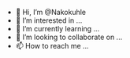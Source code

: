 - 👋 Hi, I’m @Nakokuhle
- 👀 I’m interested in ...
- 🌱 I’m currently learning ...
- 💞️ I’m looking to collaborate on ...
- 📫 How to reach me ...

<!---
Nakokuhle/Nakokuhle is a ✨ special ✨ repository because its `README.md` (this file) appears on your GitHub profile.
You can click the Preview link to take a look at your changes.
--->
